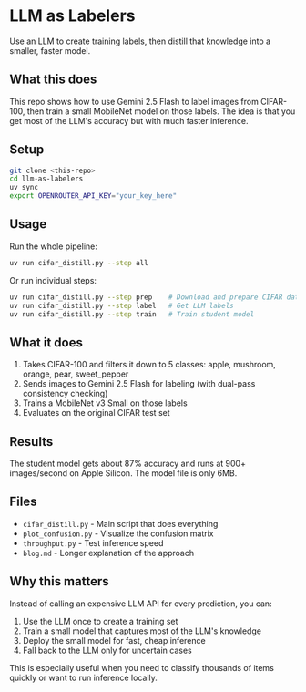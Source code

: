 # LLM as Labelers

Use an LLM to create training labels, then distill that knowledge into a smaller, faster model.

## What this does

This repo shows how to use Gemini 2.5 Flash to label images from CIFAR-100, then train a small MobileNet model on those labels. The idea is that you get most of the LLM's accuracy but with much faster inference.

## Setup

```bash
git clone <this-repo>
cd llm-as-labelers
uv sync
export OPENROUTER_API_KEY="your_key_here"
```

## Usage

Run the whole pipeline:
```bash
uv run cifar_distill.py --step all
```

Or run individual steps:
```bash
uv run cifar_distill.py --step prep    # Download and prepare CIFAR data
uv run cifar_distill.py --step label   # Get LLM labels
uv run cifar_distill.py --step train   # Train student model
```

## What it does

1. Takes CIFAR-100 and filters it down to 5 classes: apple, mushroom, orange, pear, sweet_pepper
2. Sends images to Gemini 2.5 Flash for labeling (with dual-pass consistency checking)
3. Trains a MobileNet v3 Small on those labels
4. Evaluates on the original CIFAR test set

## Results

The student model gets about 87% accuracy and runs at 900+ images/second on Apple Silicon. The model file is only 6MB.

## Files

- `cifar_distill.py` - Main script that does everything
- `plot_confusion.py` - Visualize the confusion matrix
- `throughput.py` - Test inference speed
- `blog.md` - Longer explanation of the approach

## Why this matters

Instead of calling an expensive LLM API for every prediction, you can:
1. Use the LLM once to create a training set
2. Train a small model that captures most of the LLM's knowledge
3. Deploy the small model for fast, cheap inference
4. Fall back to the LLM only for uncertain cases

This is especially useful when you need to classify thousands of items quickly or want to run inference locally. 